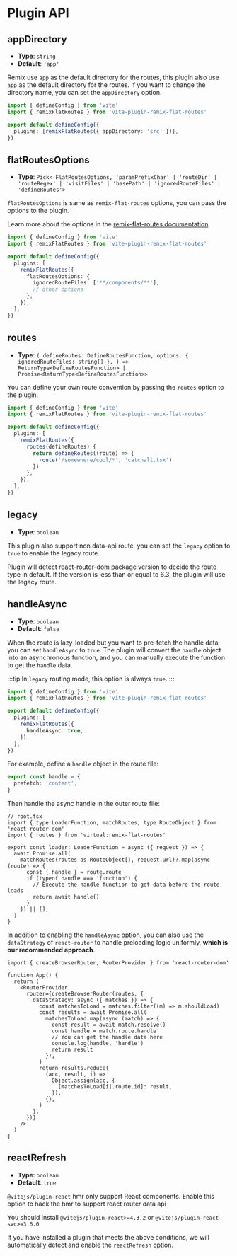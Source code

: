 # Plugin API

## appDirectory

- **Type**: `string`
- **Default**: `'app'`

Remix use `app` as the default directory for the routes, this plugin also use `app` as the default directory for the routes. If you want to change the directory name, you can set the `appDirectory` option.

```ts
import { defineConfig } from 'vite'
import { remixFlatRoutes } from 'vite-plugin-remix-flat-routes'

export default defineConfig({
  plugins: [remixFlatRoutes({ appDirectory: 'src' })],
})
```

## flatRoutesOptions

- **Type**: `Pick<
    FlatRoutesOptions,
    'paramPrefixChar' | 'routeDir' | 'routeRegex' | 'visitFiles' | 'basePath' | 'ignoredRouteFiles' | 'defineRoutes'>`

`flatRoutesOptions` is same as `remix-flat-routes` options, you can pass the options to the plugin.

Learn more about the options in the [remix-flat-routes documentation](https://github.com/kiliman/remix-flat-routes)

```ts
import { defineConfig } from 'vite'
import { remixFlatRoutes } from 'vite-plugin-remix-flat-routes'

export default defineConfig({
  plugins: [
    remixFlatRoutes({
      flatRoutesOptions: {
        ignoredRouteFiles: ['**/components/**'],
        // other options
      },
    }),
  ],
})
```

## routes

- **Type**: `(
    defineRoutes: DefineRoutesFunction,
    options: {
      ignoredRouteFiles: string[]
    },
  ) => ReturnType<DefineRoutesFunction> | Promise<ReturnType<DefineRoutesFunction>>`

You can define your own route convention by passing the `routes` option to the plugin.

```ts
import { defineConfig } from 'vite'
import { remixFlatRoutes } from 'vite-plugin-remix-flat-routes'

export default defineConfig({
  plugins: [
    remixFlatRoutes({
      routes(defineRoutes) {
        return defineRoutes((route) => {
          route('/somewhere/cool/*', 'catchall.tsx')
        })
      },
    }),
  ],
})
```

## legacy

- **Type**: `boolean`

This plugin also support non data-api route, you can set the `legacy` option to `true` to enable the legacy route.

Plugin will detect react-router-dom package version to decide the route type in default. If the version is less than or equal to 6.3, the plugin will use the legacy route.


## handleAsync

- **Type**: `boolean`
- **Default**: `false`

When the route is lazy-loaded but you want to pre-fetch the handle data, you can set `handleAsync` to `true`. The plugin will convert the `handle` object into an asynchronous function, and you can manually execute the function to get the `handle` data.

:::tip
In `legacy` routing mode, this option is always `true`.
:::

```ts
import { defineConfig } from 'vite'
import { remixFlatRoutes } from 'vite-plugin-remix-flat-routes'

export default defineConfig({
  plugins: [
    remixFlatRoutes({
      handleAsync: true,
    }),
  ],
})
```

For example, define a `handle` object in the route file:

```ts
export const handle = {
  prefetch: 'content',
}
```

Then handle the async handle in the outer route file:
```tsx
// root.tsx
import { type LoaderFunction, matchRoutes, type RouteObject } from 'react-router-dom'
import { routes } from 'virtual:remix-flat-routes'

export const loader: LoaderFunction = async ({ request }) => {
  await Promise.all(
    matchRoutes(routes as RouteObject[], request.url)?.map(async (route) => {
      const { handle } = route.route
      if (typeof handle === 'function') {
        // Execute the handle function to get data before the route loads
        return await handle()
      }
    }) || [],
  )
}
```

In addition to enabling the `handleAsync` option, you can also use the `dataStrategy` of `react-router` to handle preloading logic uniformly, **which is our recommended approach**.

```tsx
import { createBrowserRouter, RouterProvider } from 'react-router-dom'

function App() {
  return (
    <RouterProvider
      router={createBrowserRouter(routes, {
        dataStrategy: async ({ matches }) => {
          const matchesToLoad = matches.filter((m) => m.shouldLoad)
          const results = await Promise.all(
            matchesToLoad.map(async (match) => {
              const result = await match.resolve()
              const handle = match.route.handle
              // You can get the handle data here
              console.log(handle, 'handle')
              return result
            }),
          )
          return results.reduce(
            (acc, result, i) =>
              Object.assign(acc, {
                [matchesToLoad[i].route.id]: result,
              }),
            {},
          )
        },
      })}
    />
  )
}
```

## reactRefresh

- **Type**: `boolean`
- **Default**: `true`

`@vitejs/plugin-react` hmr only support React components. Enable this option to hack the hmr to support react router data api

You should install `@vitejs/plugin-react>=4.3.2`  or `@vitejs/plugin-react-swc>=3.6.0`

If you have installed a plugin that meets the above conditions, we will automatically detect and enable the `reactRefresh` option.
